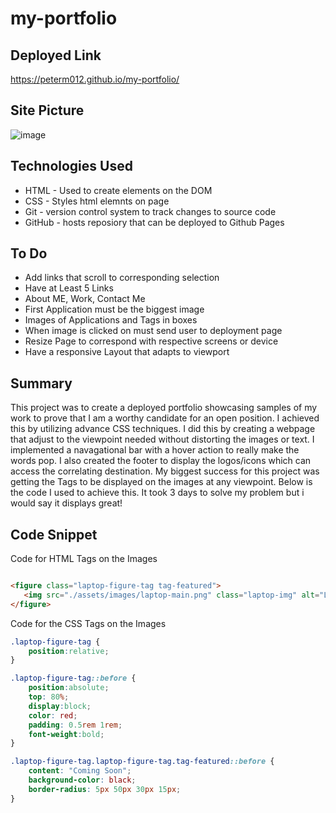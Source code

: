 # my-portfolio

## Deployed Link
https://peterm012.github.io/my-portfolio/

## Site Picture 
![image](https://user-images.githubusercontent.com/110750833/192427540-01fbde0b-feac-40a2-940f-9f6b98259459.png)

## Technologies Used
- HTML - Used to create elements on the DOM
- CSS - Styles html elemnts on page 
- Git - version control system to track changes to source code
- GitHub - hosts reposiory that can be deployed to Github Pages

## To Do
- Add links that scroll to corresponding selection
- Have at Least 5 Links
- About ME, Work, Contact Me
- First Application must be the biggest image
- Images of Applications and Tags in boxes
- When image is clicked on must send user to deployment page
- Resize Page to correspond with respective screens or device
- Have a responsive Layout that adapts to viewport

## Summary 
This project was to create a deployed portfolio showcasing samples of my work to prove that I am a worthy candidate for an open position. I achieved this by utilizing advance CSS techniques. I did this by creating a webpage that adjust to the viewpoint needed without distorting the images or text. I implemented a navagational bar with a hover action to really make the words pop. I also created the footer to display the logos/icons which can access the correlating destination. My biggest success for this project was getting the Tags to be displayed on the images at any viewpoint. Below is the code I used to achieve this. It took 3 days to solve my problem but i would say it displays great!

## Code Snippet
Code for HTML Tags on the Images 
```html

<figure class="laptop-figure-tag tag-featured">
   <img src="./assets/images/laptop-main.png" class="laptop-img" alt="Laptop with a notebook, a coffe cup, and a bag on a table"></img>
</figure>

```
Code for the CSS Tags on the Images
```css
.laptop-figure-tag {
    position:relative;
}

.laptop-figure-tag::before {
    position:absolute;
    top: 80%;
    display:block;
    color: red;
    padding: 0.5rem 1rem;
    font-weight:bold;
}

.laptop-figure-tag.laptop-figure-tag.tag-featured::before {
    content: "Coming Soon";
    background-color: black;
    border-radius: 5px 50px 30px 15px;
}
```
